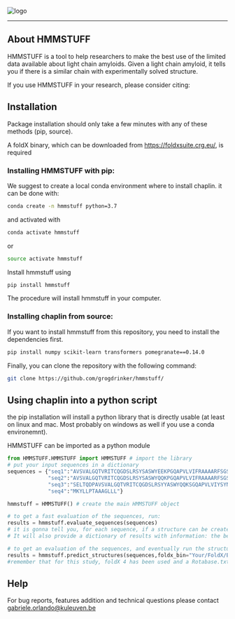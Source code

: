 ![logo](logo.jpg)

---

## About HMMSTUFF

HMMSTUFF is a tool to help researchers to make the best use of the limited data available about light chain amyloids.
Given a light chain amyloid, it tells you if there is a similar chain with experimentally solved structure.

If you use HMMSTUFF in your research, please consider citing:


## Installation

Package installation should only take a few minutes with any of these methods (pip, source).

A foldX binary, which can be downloaded from https://foldxsuite.crg.eu/, is required

### Installing HMMSTUFF with pip:

We suggest to create a local conda environment where to install chaplin. it can be done with:

```sh
conda create -n hmmstuff python=3.7
```
and activated with

```sh
conda activate hmmstuff
```

or

```sh
source activate hmmstuff
```

Install hmmstuff using

```sh
pip install hmmstuff
```

The procedure will install hmmstuff in your computer.

### Installing chaplin from source:

If you want to install hmmstuff from this repository, you need to install the dependencies first.

```sh
pip install numpy scikit-learn transformers pomegranate==0.14.0
```

Finally, you can clone the repository with the following command:

```sh
git clone https://github.com/grogdrinker/hmmstuff/
```

## Using chaplin into a python script

the pip installation will install a python library that is directly usable (at least on linux and mac. Most probably on windows as well if you use a conda environemnt).

HMMSTUFF can be imported as a python module

```python
from HMMSTUFF.HMMSTUFF import HMMSTUFF # import the library
# put your input sequences in a dictionary
sequences = {"seq1":"AVSVALGQTVRITCQGDSLRSYSASWYEEKPGQAPVLVIFRAAAARFSGSSSGNTASLTITGAQAEDEADYYCNSRDSSANHQAAAAVFGGGTKLTV",
             "seq2":"AVSVALGQTVRITCQGDSLRSYSASWYQQKPGQAPVLVIFRAAAARFSGSSSGNTASLTITGAQAEDEADYYCNSRDSSANHVFGGGTKLTV",
             "seq3":"SELTQDPAVSVALGQTVRITCQGDSLRSYYASWYQQKSGQAPVLVIYSYNNRPSGIPDRFSGSNSGNTASLTITGAQAEDEADYYCNSRDSSGHHLVFGGGTKLTVLGQPKAAPS",
             "seq4":"MKYLLPTAAAGLLL"} 

hmmstuff = HMMSTUFF() # create the main HMMSTUFF object

# to get a fast evaluation of the sequences, run:
results = hmmstuff.evaluate_sequences(sequences)
# it is gonna tell you, for each sequence, if a structure can be created or not.
# It will also provide a dictionary of results with information: the best template (even if not good enouth to run a structure), the score of the HMM and an alignment with the best template

# to get an evaluation of the sequences, and eventually run the structure prediction, run:
results = hmmstuff.predict_structures(sequences,foldx_bin="Your/FoldX/Bin/path",folder_out_pdbs="Your/output/path/")
#remember that for this study, foldX 4 has been used and a Rotabase.txt file is required to be found in the same folder of the FoldX binary. The code might work with FoldX5 as well, but it has not been tested.

```

## Help

For bug reports, features addition and technical questions please contact gabriele.orlando@kuleuven.be
